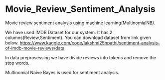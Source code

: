 # Movie_Review_Sentiment_Analysis
Movie review sentiment analysis using machine learning(MultinomialNB).

We have used IMDB Dataset for our system. It has 2 columns(Review,Sentiment).
You can download dataset from link given below.
https://www.kaggle.com/code/lakshmi25npathi/sentiment-analysis-of-imdb-movie-reviews/data

In data preprosessing we have divide reviews into tokens and remove the stop words.

Multinomial Naive Bayes is used for sentiment analysis.

